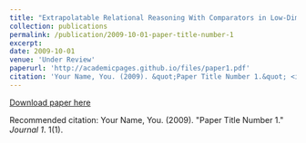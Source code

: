 ```yaml
---
title: "Extrapolatable Relational Reasoning With Comparators in Low-Dimensional Manifolds"
collection: publications
permalink: /publication/2009-10-01-paper-title-number-1
excerpt: 
date: 2009-10-01
venue: 'Under Review'
paperurl: 'http://academicpages.github.io/files/paper1.pdf'
citation: 'Your Name, You. (2009). &quot;Paper Title Number 1.&quot; <i>Journal 1</i>. 1(1).'
---
```


[Download paper here](http://academicpages.github.io/files/paper1.pdf)

Recommended citation: Your Name, You. (2009). "Paper Title Number 1." <i>Journal 1</i>. 1(1).
